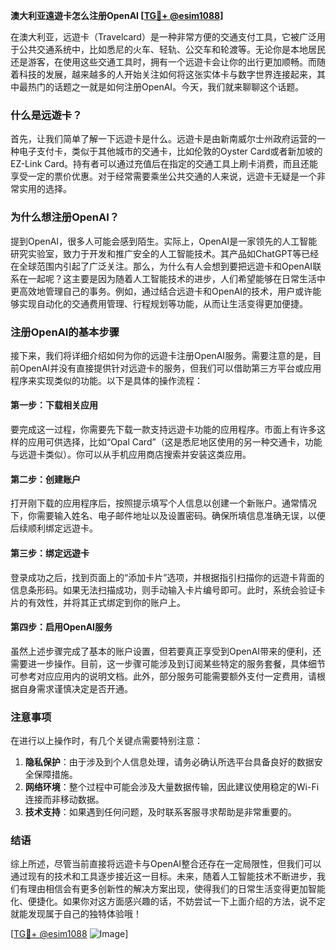 **澳大利亚遠遊卡怎么注册OpenAI [[TG💪+ @esim1088](https://t.me/s/esim1088)]**

在澳大利亚，远遊卡（Travelcard）是一种非常方便的交通支付工具，它被广泛用于公共交通系统中，比如悉尼的火车、轻轨、公交车和轮渡等。无论你是本地居民还是游客，在使用这些交通工具时，拥有一个远遊卡会让你的出行更加顺畅。而随着科技的发展，越来越多的人开始关注如何将这张实体卡与数字世界连接起来，其中最热门的话题之一就是如何注册OpenAI。今天，我们就来聊聊这个话题。

### 什么是远遊卡？

首先，让我们简单了解一下远遊卡是什么。远遊卡是由新南威尔士州政府运营的一种电子支付卡，类似于其他城市的交通卡，比如伦敦的Oyster Card或者新加坡的EZ-Link Card。持有者可以通过充值后在指定的交通工具上刷卡消费，而且还能享受一定的票价优惠。对于经常需要乘坐公共交通的人来说，远遊卡无疑是一个非常实用的选择。

### 为什么想注册OpenAI？

提到OpenAI，很多人可能会感到陌生。实际上，OpenAI是一家领先的人工智能研究实验室，致力于开发和推广安全的人工智能技术。其产品如ChatGPT等已经在全球范围内引起了广泛关注。那么，为什么有人会想到要把远遊卡和OpenAI联系在一起呢？这主要是因为随着人工智能技术的进步，人们希望能够在日常生活中更高效地管理自己的事务。例如，通过结合远遊卡和OpenAI的技术，用户或许能够实现自动化的交通费用管理、行程规划等功能，从而让生活变得更加便捷。

### 注册OpenAI的基本步骤

接下来，我们将详细介绍如何为你的远遊卡注册OpenAI服务。需要注意的是，目前OpenAI并没有直接提供针对远遊卡的服务，但我们可以借助第三方平台或应用程序来实现类似的功能。以下是具体的操作流程：

#### 第一步：下载相关应用
要完成这一过程，你需要先下载一款支持远遊卡功能的应用程序。市面上有许多这样的应用可供选择，比如“Opal Card”（这是悉尼地区使用的另一种交通卡，功能与远遊卡类似）。你可以从手机应用商店搜索并安装这类应用。

#### 第二步：创建账户
打开刚下载的应用程序后，按照提示填写个人信息以创建一个新账户。通常情况下，你需要输入姓名、电子邮件地址以及设置密码。确保所填信息准确无误，以便后续顺利绑定远遊卡。

#### 第三步：绑定远遊卡
登录成功之后，找到页面上的“添加卡片”选项，并根据指引扫描你的远遊卡背面的信息条形码。如果无法扫描成功，则手动输入卡片编号即可。此时，系统会验证卡片的有效性，并将其正式绑定到你的账户上。

#### 第四步：启用OpenAI服务
虽然上述步骤完成了基本的账户设置，但若要真正享受到OpenAI带来的便利，还需要进一步操作。目前，这一步骤可能涉及到订阅某些特定的服务套餐，具体细节可参考对应应用内的说明文档。此外，部分服务可能需要额外支付一定费用，请根据自身需求谨慎决定是否开通。

### 注意事项

在进行以上操作时，有几个关键点需要特别注意：

1. **隐私保护**：由于涉及到个人信息处理，请务必确认所选平台具备良好的数据安全保障措施。
2. **网络环境**：整个过程中可能会涉及大量数据传输，因此建议使用稳定的Wi-Fi连接而非移动数据。
3. **技术支持**：如果遇到任何问题，及时联系客服寻求帮助是非常重要的。

### 结语

综上所述，尽管当前直接将远遊卡与OpenAI整合还存在一定局限性，但我们可以通过现有的技术和工具逐步接近这一目标。未来，随着人工智能技术不断进步，我们有理由相信会有更多创新性的解决方案出现，使得我们的日常生活变得更加智能化、便捷化。如果你对这方面感兴趣的话，不妨尝试一下上面介绍的方法，说不定就能发现属于自己的独特体验哦！

[[TG💪+ @esim1088](https://t.me/s/esim1088) ![Image](https://i.postimg.cc/4NQfJmqS/Snipaste-2025-05-13-00-14-12.png)]
